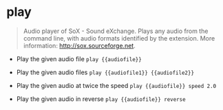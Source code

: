 # play
> Audio player of SoX - Sound eXchange.
> Plays any audio from the command line, with audio formats identified by the extension.
> More information: <http://sox.sourceforge.net>.

- Play the given audio file
`play {{audiofile}}`

- Play the given audio files
`play {{audiofile1}} {{audiofile2}}`

- Play the given audio at twice the speed
`play {{audiofile}} speed 2.0`

- Play the given audio in reverse
`play {{audiofile}} reverse`
